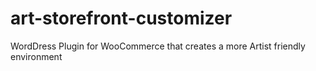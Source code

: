# art-storefront-customizer
WordDress Plugin for WooCommerce that creates a more Artist friendly environment

